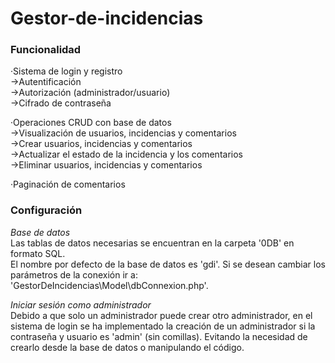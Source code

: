 # Gestor-de-incidencias
### Funcionalidad
·Sistema de login y registro  
  ->Autentificación  
  ->Autorización (administrador/usuario)  
  ->Cifrado de contraseña  
    
·Operaciones CRUD con base de datos  
  ->Visualización de usuarios, incidencias y comentarios  
  ->Crear usuarios, incidencias y comentarios  
  ->Actualizar el estado de la incidencia y los comentarios  
  ->Eliminar usuarios, incidencias y comentarios  
  
·Paginación de comentarios  
  
### Configuración  
_Base de datos_  
Las tablas de datos necesarias se encuentran en la carpeta '0DB' en formato SQL.  
El nombre por defecto de la base de datos es 'gdi'. Si se desean cambiar los parámetros de la conexión ir a: 'GestorDeIncidencias\Model\dbConnexion.php'.  
  
_Iniciar sesión como administrador_  
Debido a que solo un administrador puede crear otro administrador, en el sistema de login se ha implementado la creación de un administrador si la contraseña y usuario es 'admin' (sin comillas). Evitando la necesidad de crearlo desde la base de datos o manipulando el código.  
